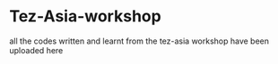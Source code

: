 # Tez-Asia-workshop
all the codes written and learnt from the tez-asia workshop have been uploaded here
